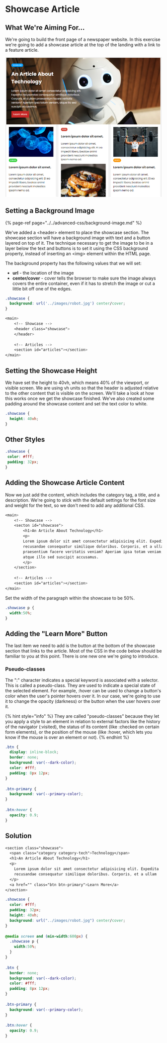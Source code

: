 # Showcase Article

## What We're Aiming For...

We're going to build the front page of a newspaper website. In this exercise we're going to add a showcase article at the top of the landing with a link to a feature article.

![](../../.gitbook/assets/image%20%28168%29.png)

## Setting a Background Image

{% page-ref page="../../advanced-css/background-image.md" %}

We've added a &lt;header&gt; element to place the showcase section. The showcase section will have a background image with text and a button layered on top of it. The technique necessary to get the image to be in a layer below the text and buttons is to set it using the CSS background property, instead of inserting an &lt;img&gt; element within the HTML page.

The background property has the following values that we will set:

* **url** - the location of the image
* **center/cover** - cover tells the browser to make sure the image always covers the entire container, even if it has to stretch the image or cut a little bit off one of the edges.

```css
.showcase {
  background: url('../images/robot.jpg') center/cover;
}
```

```css
<main>
    <!-- Showcase -->
    <header class="showcase">
    </header>

    <!-- Articles -->
    <section id="articles"></section>
</main>
```

## Setting the Showcase Height

We have set the height to 40vh, which means 40% of the viewport, or visible screen. We are using vh units so that the header is adjusted relative to the other content that is visible on the screen. We'll take a look at how this works once we get the showcase finished. We've also created some padding around the showcase content and set the text color to white.

```css
.showcase {
  height: 40vh;
}
```

## Other Styles

```css
.showcase {
 color: #fff;
 padding: 32px;
}
```

## Adding the Showcase Article Content

Now we just add the content, which includes the category tag, a title, and a description. We're going to stick with the default settings for the font size and weight for the text, so we don't need to add any additional CSS.

```css
<main>
    <!-- Showcase -->
    <secton id="showcase">
        <h1>An Article About Technology</h1>
        <p>
        Lorem ipsum dolor sit amet consectetur adipisicing elit. Expedita
        recusandae consequatur similique doloribus. Corporis, et a ullam
        praesentium facere veritatis veniam? Aperiam ipsa totam veniam,
        atque illo sed suscipit accusamus.
        </p>
    </section>

    <!-- Articles -->
    <section id="articles"></section>
</main>
```

Set the width of the paragraph within the showcase to be 50%.

```css
.showcase p {
  width:50%;
}
```

## Adding the "Learn More" Button

The last item we need to add is the button at the bottom of the showcase section that links to the article. Most of the CSS in the code below should be familiar to you at this point. There is one new one we're going to introduce.

### Pseudo-classes

The ":" character indicates a special keyword is associated with a selector. This is called a pseudo-class. They are used to indicate a special state of the selected element. For example, :hover can be used to change a button's color when the user's pointer hovers over it. In our case, we're going to use it to change the opacity \(darkness\) or the button when the user hovers over it.

{% hint style="info" %}
They are called "pseudo-classes" because they let you apply a style to an element in relation to external factors like the history of the navigator \(:visited\), the status of its content \(like :checked on certain form elements\), or the position of the mouse \(like :hover, which lets you know if the mouse is over an element or not\).
{% endhint %}

```css
.btn {
  display: inline-block;
  border: none;
  background: var(--dark-color);
  color: #fff;
  padding: 8px 12px;
}

.btn-primary {
  background: var(--primary-color);
}

.btn:hover {
  opacity: 0.9;
}
```

## Solution

```css
<section class="showcase">
  <span class="category category-tech">Technology</span>
  <h1>An Article About Technology</h1>
  <p>
    Lorem ipsum dolor sit amet consectetur adipisicing elit. Expedita
    recusandae consequatur similique doloribus. Corporis, et a ullam
  </p>
  <a href="" class="btn btn-primary">Learn More</a>
</section>
```

```css
.showcase {
  color: #fff;
  padding: 32px;
  height: 40vh;
  background: url("../images/robot.jpg") center/cover;
}

@media screen and (min-width:600px) {
  .showcase p {
    width:50%;
  }
}

.btn {
  border: none;
  background: var(--dark-color);
  color: #fff;
  padding: 8px 12px;
}

.btn-primary {
  background: var(--primary-color);
}

.btn:hover {
  opacity: 0.9;
}
```

